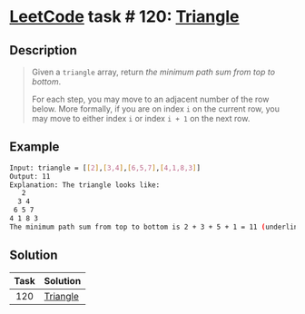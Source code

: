 # [LeetCode][leetcode] task # 120: [Triangle][task]

Description
-----------

> Given a `triangle` array, return _the minimum path sum from top to bottom_.
> 
> For each step, you may move to an adjacent number of the row below.
> More formally, if you are on index `i` on the current row,
> you may move to either index `i` or index `i + 1` on the next row.

Example
-------

```sh
Input: triangle = [[2],[3,4],[6,5,7],[4,1,8,3]]
Output: 11
Explanation: The triangle looks like:
   2
  3 4
 6 5 7
4 1 8 3
The minimum path sum from top to bottom is 2 + 3 + 5 + 1 = 11 (underlined above).
```

Solution
--------

| Task | Solution             |
|:----:|:---------------------|
| 120  | [Triangle][solution] |


[leetcode]: <http://leetcode.com/>
[task]: <https://leetcode.com/problems/triangle/>
[solution]: <https://github.com/wellaxis/praxis-leetcode/blob/main/src/main/java/com/witalis/praxis/leetcode/task/h2/p120/option/Practice.java>

